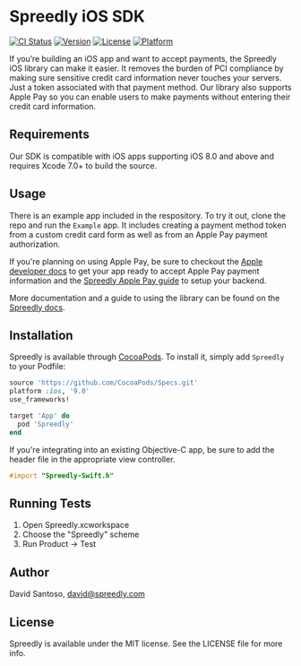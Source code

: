 # Spreedly iOS SDK

[![CI Status](http://img.shields.io/travis/Spreedly/Spreedly.svg?style=flat)](https://travis-ci.org/Spreedly/Spreedly)
[![Version](https://img.shields.io/cocoapods/v/Spreedly.svg?style=flat)](http://cocoapods.org/pods/Spreedly)
[![License](https://img.shields.io/cocoapods/l/Spreedly.svg?style=flat)](http://cocoapods.org/pods/Spreedly)
[![Platform](https://img.shields.io/cocoapods/p/Spreedly.svg?style=flat)](http://cocoapods.org/pods/Spreedly)

If you’re building an iOS app and want to accept payments, the Spreedly iOS library can make it easier. It removes the burden of PCI compliance by making sure sensitive credit card information never touches your servers. Just a token associated with that payment method. Our library also supports Apple Pay so you can enable users to make payments without entering their credit card information.

## Requirements

Our SDK is compatible with iOS apps supporting iOS 8.0 and above and requires Xcode 7.0+ to build the source.

## Usage

There is an example app included in the respository. To try it out, clone the repo and run the `Example` app. It includes creating a payment method token from a custom credit card form as well as from an Apple Pay payment authorization.

If you're planning on using Apple Pay, be sure to checkout the [Apple developer docs](https://developer.apple.com/apple-pay/) to get your app ready to accept Apple Pay payment information and the [Spreedly Apple Pay guide](https://docs.spreedly.com/guides/apple-pay/) to setup your backend.

More documentation and a guide to using the library can be found on the [Spreedly docs](https://docs.spreedly.com/guides/mobile/ios).

## Installation

Spreedly is available through [CocoaPods](http://cocoapods.org). To install
it, simply add `Spreedly` to your Podfile:

```ruby
source 'https://github.com/CocoaPods/Specs.git'
platform :ios, '9.0'
use_frameworks!

target 'App' do
  pod 'Spreedly'
end

```

If you're integrating into an existing Objective-C app, be sure to add the header file in the appropriate view controller.

```objective-c
#import "Spreedly-Swift.h"
```

## Running Tests

1. Open Spreedly.xcworkspace
1. Choose the "Spreedly" scheme
1. Run Product -> Test

## Author

David Santoso, david@spreedly.com

## License

Spreedly is available under the MIT license. See the LICENSE file for more info.
